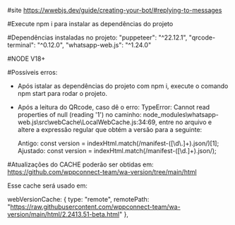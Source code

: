 #site
https://wwebjs.dev/guide/creating-your-bot/#replying-to-messages


#Execute npm i para instalar as dependências do projeto

#Dependências instaladas no projeto: 
    "puppeteer": "^22.12.1",
    "qrcode-terminal": "^0.12.0",
    "whatsapp-web.js": "^1.24.0"

#NODE V18+

#Possíveis erros:
- Após istalar as dependências do projeto com npm i, execute o comando npm start para rodar o projeto.
- Após a leitura do QRcode, caso dê o erro: TypeError: Cannot read properties of null (reading '1') no caminho:
node_modules\whatsapp-web.js\src\webCache\LocalWebCache.js:34:69, entre no arquivo e altere a expressão regular
que obtém a versão para a seguinte:  

   Antigo:    const version = indexHtml.match(/manifest-([\d\\.]+)\.json/)[1];
   Ajustado:  const version = indexHtml.match(/manifest-([\d\.]+).json/);


#Atualizações do CACHE poderão ser obtidas em:
https://github.com/wppconnect-team/wa-version/tree/main/html

Esse cache será usado em:

webVersionCache: {
  type: "remote",
  remotePath:
    "https://raw.githubusercontent.com/wppconnect-team/wa-version/main/html/2.2413.51-beta.html"
},